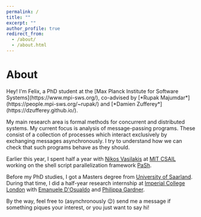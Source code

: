 ```yaml
---
permalink: /
title: ""
excerpt: ""
author_profile: true
redirect_from: 
  - /about/
  - /about.html
---
```


# About

<span class="bluelinks">
Hey! I'm Felix, a PhD student at the 
[Max Planck Institute for Software Systems](https://www.mpi-sws.org/), <nobr>co-advised</nobr> by [*Rupak Majumdar*](https://people.mpi-sws.org/~rupak/) and [*Damien Zufferey*](https://dzufferey.github.io/).
</span>

My main research area is formal methods for concurrent and distributed systems.
My current focus is analysis of message-passing programs.
These consist of a collection of processes which interact exclusively by exchanging messages asynchronously.
I try to understand how we can check that such programs behave as they should.

Earlier this year, I spent half a year with [Nikos Vasilakis](https://nikos.vasilak.is/) at [<nobr>MIT CSAIL</nobr>](https://www.csail.mit.edu/) working on the shell script parallelization framework [PaSh](https://binpa.sh/).

Before my PhD studies, I got a Masters degree from [University of Saarland](https://saarland-informatics-campus.de/en/).
During that time, <nobr>I did</nobr> a half-year research internship at [Imperial College London](https://www.imperial.ac.uk/computing) with [Emanuele D'Osualdo](https://www.emanueledosualdo.com/) and [Philippa Gardner](https://www.doc.ic.ac.uk/~pg/).

By the way, feel free to (asynchronously 😉) send me a message if something piques your interest, or you just want to say hi!
